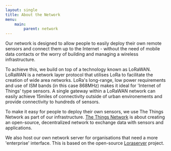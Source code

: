 ```yaml
---
layout: single
title: About the Network
menu:
    main:
        parent: network
---
```


Our network is designed to allow people to easily deploy their own
remote sensors and connect them up to the Internet - without the need
of mobile data contacts or the worry of building and managing a
wireless infrastructure.

To achieve this, we build on top of a technology known as
LoRaWAN. LoRaWAN is a network layer protocol that utilises LoRa to
facilitate the creation of wide area networks.  LoRa's long-range, low
power requirements and use of ISM bands (in this case 868MHz) makes it
ideal for 'Internet of Things' type sensors. A single gateway within a
LoRaWAN network can easily achieve 15miles of connectivity outside of
urban environements and provide connectivity to hundreds of sensors.

To make it easy for people to deploy their own sensors, we use The
Things Network as part of our
infrastructure. [The Things Network][ttn] is about creating an
open-source, decentralized network to exchange data with sensors and
applications.

We also host our own network server for organisations that need a more 'enterprise'  interface. This is based on the open-source [Loraserver][loraserver] project.


[ttn]: https://www.thethingsnetwork.org/
[loraserver]: https://www.loraserver.io/
